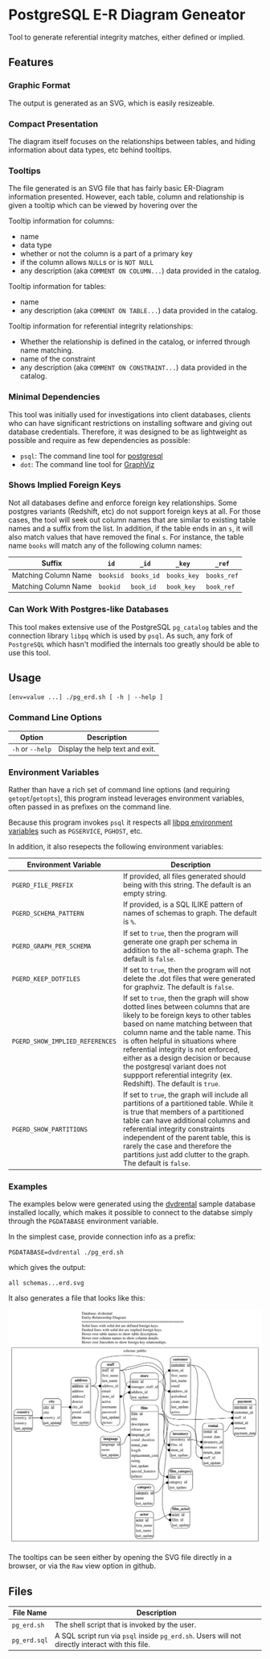 # PostgreSQL E-R Diagram Geneator

Tool to generate referential integrity matches, either defined or implied.

## Features

### Graphic Format

The output is generated as an SVG, which is easily resizeable.

### Compact Presentation

The diagram itself focuses on the relationships between tables, and hiding information about data types, etc behind tooltips.

### Tooltips

The file generated is an SVG file that has fairly basic ER-Diagram information presented. However, each table, column and relationship is given a tooltip which can be viewed by hovering over the 

Tooltip information for columns:
* name
* data type
* whether or not the column is a part of a primary key
* if the column allows `NULL`s or is `NOT NULL`
* any description (aka `COMMENT ON COLUMN...`) data provided in the catalog.

Tooltip information for tables:
* name
* any description (aka `COMMENT ON TABLE...`) data provided in the catalog.

Tooltip information for referential integrity relationships:
* Whether the relationship is defined in the catalog, or inferred through name matching.
* name of the constraint
* any description (aka `COMMENT ON CONSTRAINT...`) data provided in the catalog.

### Minimal Dependencies

This tool was initially used for investigations into client databases, clients who can have significant restrictions on installing software and giving out database credentials. Therefore, it was designed to be as lightweight as possible and require as few dependencies as possible:

* `psql`: The command line tool for [postgresql](https://postgresql.org/)
* `dot`: The command line tool for [GraphViz](https://www.graphviz.org/)

### Shows Implied Foreign Keys

Not all databases define and enforce foreign key relationships. Some postgres variants (Redshift, etc) do not support foreign keys at all. For those cases, the tool will seek out column names that are similar to existing table names and a suffix from the list. In addition, if the table ends in an `s`, it will also match values that have removed the final `s`. For instance, the table name `books` will match any of the following column names:

| Suffix | `id` | `_id` | `_key` | `_ref` |
| ------ | ---- | ----- | ------ | ------ |
| Matching Column Name | `booksid` | `books_id` | `books_key` | `books_ref` |
| Matching Column Name | `bookid` | `book_id` | `book_key` | `book_ref` |




### Can Work With Postgres-like Databases

This tool makes extensive use of the PostgreSQL `pg_catalog` tables and the connection library `libpq` which is used by `psql`. As such, any fork of `PostgreSQL` which hasn't modified the internals too greatly should be able to use this tool.


## Usage

```
[env=value ...] ./pg_erd.sh [ -h | --help ]
```

### Command Line Options

| Option | Description |
| --- | --- |
| `-h` or `--help` | Display the help text and exit. |

### Environment Variables

Rather than have a rich set of command line options (and requiring `getopt`/`getopts`), this program instead leverages environment variables, often passed in as prefixes on the command line.

Because this program invokes `psql` it respects all [libpq environment variables](https://www.postgresql.org/docs/current/libpq-envars.html) such as `PGSERVICE`, `PGHOST`, etc.

In addition, it also resepects the following environment variables:

| Environment Variable | Description |
| --- | --- |
| `PGERD_FILE_PREFIX` | If provided, all files generated should being with this string. The default is an empty string. |
| `PGERD_SCHEMA_PATTERN` | If provided, is a SQL ILIKE pattern of names of schemas to graph. The default is `%`. |
| `PGERD_GRAPH_PER_SCHEMA` | If set to `true`, then the program will generate one graph per schema in addition to the all-schema graph. The default is `false`. |
| `PGERD_KEEP_DOTFILES` | If set to `true`, then the program will not delete the .dot files that were generated for graphviz. The default is `false`. |
| `PGERD_SHOW_IMPLIED_REFERENCES` | If set to `true`, then the graph will show dotted lines between columns that are likely to be foreign keys to other tables based on name matching between that column name and the table name. This is often helpful in situations where referential integrity is not enforced, either as a design decision or because the postgresql variant does not suppport referential integrity (ex. Redshift). The default is `true`. |
| `PGERD_SHOW_PARTITIONS` | If set to `true`, the graph will include all partitions of a partitioned table. While it is true that members of a partitioned table can have additional columns and referential integrity constraints independent of the parent table, this is rarely the case and therefore the partitions just add clutter to the graph. The default is `false`. |


### Examples

The examples below were generated using the [dvdrental](https://www.postgresqltutorial.com/postgresql-getting-started/postgresql-sample-database/) sample database installed locally, which makes it possible to connect to the databse simply through the `PGDATABASE` environment variable.

In the simplest case, provide connection info as a prefix:

```
PGDATABASE=dvdrental ./pg_erd.sh
```

which gives the output:

```
all schemas...erd.svg
```

It also generates a file that looks like this:

![svg image file of ER diagram](test_output/erd.svg)

The tooltips can be seen either by opening the SVG file directly in a browser, or via the `Raw` view option in github.


## Files

| File Name | Description |
| --- | --- |
| `pg_erd.sh` | The shell script that is invoked by the user. |
| `pg_erd.sql` | A SQL script run via `psql` inside `pg_erd.sh`. Users will not directly interact with this file. |


